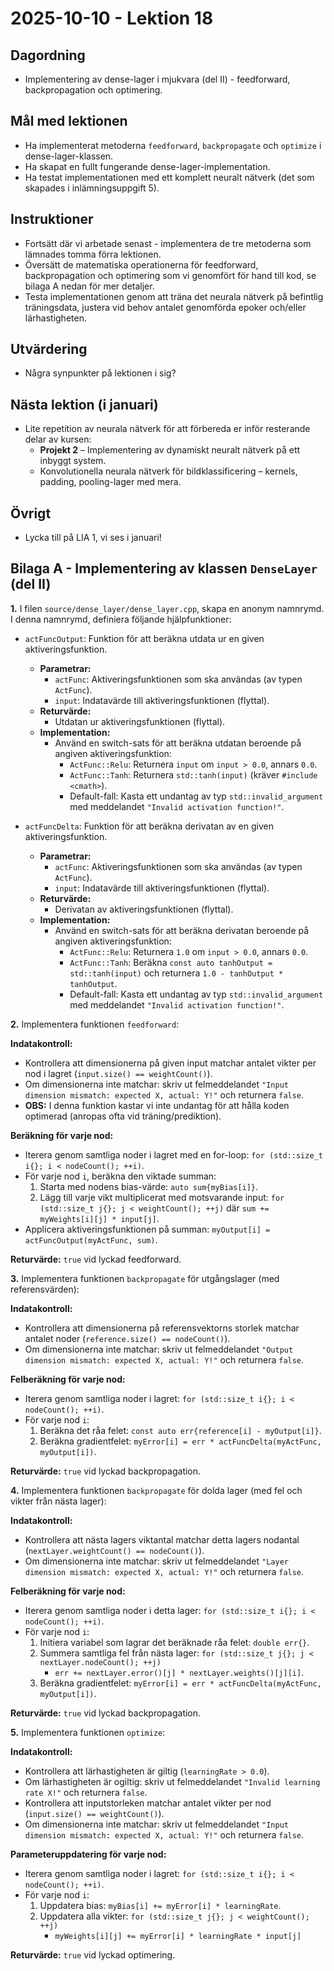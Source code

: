 # 2025-10-10 - Lektion 18

## Dagordning
* Implementering av dense-lager i mjukvara (del II) - feedforward, backpropagation och optimering.

## Mål med lektionen
* Ha implementerat metoderna `feedforward`, `backpropagate` och `optimize` i dense-lager-klassen.
* Ha skapat en fullt fungerande dense-lager-implementation.
* Ha testat implementationen med ett komplett neuralt nätverk (det som skapades i inlämningsuppgift 5).

## Instruktioner
* Fortsätt där vi arbetade senast - implementera de tre metoderna som lämnades tomma förra lektionen.
* Översätt de matematiska operationerna för feedforward, backpropagation och optimering som vi genomfört för hand till kod, se bilaga A nedan för mer detaljer.
* Testa implementationen genom att träna det neurala nätverk på befintlig träningsdata, justera vid behov antalet genomförda epoker och/eller lärhastigheten.

## Utvärdering
* Några synpunkter på lektionen i sig?

## Nästa lektion (i januari)
* Lite repetition av neurala nätverk för att förbereda er inför resterande delar av kursen:
    * **Projekt 2** – Implementering av dynamiskt neuralt nätverk på ett inbyggt system.
    * Konvolutionella neurala nätverk för bildklassificering – kernels, padding, pooling-lager med mera.

## Övrigt
* Lycka till på LIA 1, vi ses i januari!

## Bilaga A - Implementering av klassen `DenseLayer` (del II)

**1.** I filen `source/dense_layer/dense_layer.cpp`, skapa en anonym namnrymd. I denna namnrymd, definiera
följande hjälpfunktioner:

* `actFuncOutput`: Funktion för att beräkna utdata ur en given aktiveringsfunktion.
    * **Parametrar:**
        * `actFunc`: Aktiveringsfunktionen som ska användas (av typen `ActFunc`).
        * `input`: Indatavärde till aktiveringsfunktionen (flyttal).
    * **Returvärde:** 
        * Utdatan ur aktiveringsfunktionen (flyttal).
    * **Implementation:**
        * Använd en switch-sats för att beräkna utdatan beroende på angiven aktiveringsfunktion:
            * `ActFunc::Relu`: Returnera `input` om `input > 0.0`, annars `0.0`.
            * `ActFunc::Tanh`: Returnera `std::tanh(input)` (kräver `#include <cmath>`).
            * Default-fall: Kasta ett undantag av typ `std::invalid_argument` med meddelandet `"Invalid activation function!"`.

* `actFuncDelta`: Funktion för att beräkna derivatan av en given aktiveringsfunktion.
    * **Parametrar:**
        * `actFunc`: Aktiveringsfunktionen som ska användas (av typen `ActFunc`).
        * `input`: Indatavärde till aktiveringsfunktionen (flyttal).
    * **Returvärde:** 
        * Derivatan av aktiveringsfunktionen (flyttal).
    * **Implementation:**
        * Använd en switch-sats för att beräkna derivatan beroende på angiven aktiveringsfunktion:
            * `ActFunc::Relu`: Returnera `1.0` om `input > 0.0`, annars `0.0`.
            * `ActFunc::Tanh`: Beräkna `const auto tanhOutput = std::tanh(input)` och returnera `1.0 - tanhOutput * tanhOutput`.
            * Default-fall: Kasta ett undantag av typ `std::invalid_argument` med meddelandet `"Invalid activation function!"`.

**2.** Implementera funktionen `feedforward`:

**Indatakontroll:**
* Kontrollera att dimensionerna på given input matchar antalet vikter per nod i lagret (`input.size() == weightCount()`).
* Om dimensionerna inte matchar: skriv ut felmeddelandet `"Input dimension mismatch: expected X, actual: Y!"` och returnera `false`.
* **OBS:** I denna funktion kastar vi inte undantag för att hålla koden optimerad (anropas ofta vid träning/prediktion).

**Beräkning för varje nod:**
* Iterera genom samtliga noder i lagret med en for-loop: `for (std::size_t i{}; i < nodeCount(); ++i)`.
* För varje nod `i`, beräkna den viktade summan:
    1. Starta med nodens bias-värde: `auto sum{myBias[i]}`.
    2. Lägg till varje vikt multiplicerat med motsvarande input: `for (std::size_t j{}; j < weightCount(); ++j)` där `sum += myWeights[i][j] * input[j]`.
* Applicera aktiveringsfunktionen på summan: `myOutput[i] = actFuncOutput(myActFunc, sum)`.

**Returvärde:** `true` vid lyckad feedforward.

**3.** Implementera funktionen `backpropagate` för utgångslager (med referensvärden):

**Indatakontroll:**
* Kontrollera att dimensionerna på referensvektorns storlek matchar antalet noder (`reference.size() == nodeCount()`).
* Om dimensionerna inte matchar: skriv ut felmeddelandet `"Output dimension mismatch: expected X, actual: Y!"` och returnera `false`.

**Felberäkning för varje nod:**
* Iterera genom samtliga noder i lagret: `for (std::size_t i{}; i < nodeCount(); ++i)`.
* För varje nod `i`:
    1. Beräkna det råa felet: `const auto err{reference[i] - myOutput[i]}`.
    2. Beräkna gradientfelet: `myError[i] = err * actFuncDelta(myActFunc, myOutput[i])`.

**Returvärde:** `true` vid lyckad backpropagation.

**4.** Implementera funktionen `backpropagate` för dolda lager (med fel och vikter från nästa lager):

**Indatakontroll:**
* Kontrollera att nästa lagers viktantal matchar detta lagers nodantal (`nextLayer.weightCount() == nodeCount()`).
* Om dimensionerna inte matchar: skriv ut felmeddelandet `"Layer dimension mismatch: expected X, actual: Y!"` och returnera `false`.

**Felberäkning för varje nod:**
* Iterera genom samtliga noder i detta lager: `for (std::size_t i{}; i < nodeCount(); ++i)`.
* För varje nod `i`:
    1. Initiera variabel som lagrar det beräknade råa felet: `double err{}`.
    2. Summera samtliga fel från nästa lager: `for (std::size_t j{}; j < nextLayer.nodeCount(); ++j)`
        * `err += nextLayer.error()[j] * nextLayer.weights()[j][i]`.
    3. Beräkna gradientfelet: `myError[i] = err * actFuncDelta(myActFunc, myOutput[i])`.

**Returvärde:** `true` vid lyckad backpropagation.

**5.** Implementera funktionen `optimize`:

**Indatakontroll:**
* Kontrollera att lärhastigheten är giltig (`learningRate > 0.0`).
* Om lärhastigheten är ogiltig: skriv ut felmeddelandet `"Invalid learning rate X!"` och returnera `false`.
* Kontrollera att inputstorleken matchar antalet vikter per nod (`input.size() == weightCount()`).
* Om dimensionerna inte matchar: skriv ut felmeddelandet `"Input dimension mismatch: expected X, actual: Y!"` och returnera `false`.

**Parameteruppdatering för varje nod:**
* Iterera genom samtliga noder i lagret: `for (std::size_t i{}; i < nodeCount(); ++i)`.
* För varje nod `i`:
    1. Uppdatera bias: `myBias[i] += myError[i] * learningRate`.
    2. Uppdatera alla vikter: `for (std::size_t j{}; j < weightCount(); ++j)`
        * `myWeights[i][j] += myError[i] * learningRate * input[j]`

**Returvärde:** `true` vid lyckad optimering.
